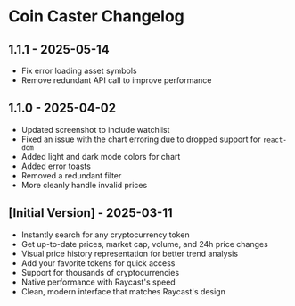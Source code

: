 # Coin Caster Changelog

## 1.1.1 - 2025-05-14

- Fix error loading asset symbols
- Remove redundant API call to improve performance

## 1.1.0 - 2025-04-02

- Updated screenshot to include watchlist
- Fixed an issue with the chart erroring due to dropped support for `react-dom`
- Added light and dark mode colors for chart
- Added error toasts
- Removed a redundant filter
- More cleanly handle invalid prices

## [Initial Version] - 2025-03-11

- Instantly search for any cryptocurrency token
- Get up-to-date prices, market cap, volume, and 24h price changes
- Visual price history representation for better trend analysis
- Add your favorite tokens for quick access
- Support for thousands of cryptocurrencies
- Native performance with Raycast's speed
- Clean, modern interface that matches Raycast's design

